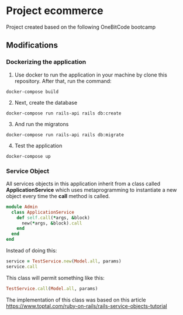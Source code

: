 # Project ecommerce

Project created based on the following OneBitCode bootcamp

## Modifications

### Dockerizing the application

1. Use docker to run the application in your machine by clone this repository. After that, run the command:
```
docker-compose build
```
2. Next, create the database
```
docker-compose run rails-api rails db:create
```
3. And run the migratons
```
docker-compose run rails-api rails db:migrate
```
4. Test the application
```
docker-compose up
```


### Service Object

All services objects in this application inherit from a class called **ApplicationService** which uses metaprogramming to instantiate a new object every time the **call** method is called. 
~~~ruby
module Admin
  class ApplicationService
    def self.call(*args, &block)
      new(*args, &block).call
    end
  end
end
~~~

Instead of doing this:
~~~ruby
service = TestService.new(Model.all, params)
service.call
~~~
This class will permit something like this:
~~~ruby
TestService.call(Model.all, params)
~~~
The implementation of this class was based on this article https://www.toptal.com/ruby-on-rails/rails-service-objects-tutorial
